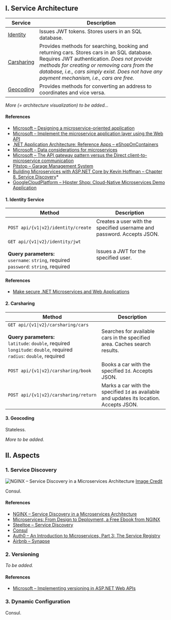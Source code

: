 ## I. Service Architecture

| Service                                 | Description |
| --------------------------------------- | -------------|
| [Identity](./src/Services/Identity)     | Issues JWT tokens. Stores users in an SQL database. |
| [Carsharing](./src/Services/Carsharing) | Provides methods for searching, booking and returning cars. Stores cars in an SQL database. Requires JWT authentication. *Does not provide methods for creating or removing cars from the database, i.e., cars simply exist. Does not have any payment mechanism, i.e., cars are free.* |
| [Geocoding](./src/Services/Geocoding)   | Provides methods for converting an address to coordinates and vice versa. |

*More (= architecture visualization) to be added...*

#### References
* [Microsoft – Designing a microservice-oriented application](https://docs.microsoft.com/en-us/dotnet/standard/microservices-architecture/multi-container-microservice-net-applications/microservice-application-design)
* [Microsoft – Implement the microservice application layer using the Web API](https://docs.microsoft.com/en-us/dotnet/standard/microservices-architecture/microservice-ddd-cqrs-patterns/microservice-application-layer-implementation-web-api)
* [.NET Application Architecture: Reference Apps – eShopOnContainers](https://github.com/dotnet-architecture/eShopOnContainers)
* [Microsoft – Data considerations for microservices](https://docs.microsoft.com/en-us/azure/architecture/microservices/design/data-considerations)
* [Microsoft – The API gateway pattern versus the Direct client-to-microservice communication](https://docs.microsoft.com/en-us/dotnet/standard/microservices-architecture/architect-microservice-container-applications/direct-client-to-microservice-communication-versus-the-api-gateway-pattern)
* [Pitstop – Garage Management System](https://github.com/EdwinVW/pitstop)
* [Building Microservices with ASP.NET Core by Kevin Hoffman – Chapter 8. Service Discovery](https://www.oreilly.com/library/view/building-microservices-with/9781491961728/ch08.html)\*
* [GoogleCloudPlatform – Hipster Shop: Cloud-Native Microservices Demo Application](https://github.com/GoogleCloudPlatform/microservices-demo)

#### 1. Identity Service

| Method                                 | Description |
| --------------------------------------- | -------------|
| <code>POST&nbsp;api/{v1&#124;v2}/identity/create</code>     | Creates a user with the specified username and password. Accepts JSON. |
| <code>GET&nbsp;api/{v1&#124;v2}/identity/jwt</code> <br><br> **Query parameters:** <br> `username`: `string`, required <br> `password`: `string`, required | Issues a JWT for the specified user. |

#### References

* [Make secure .NET Microservices and Web Applications](https://docs.microsoft.com/en-us/dotnet/standard/microservices-architecture/secure-net-microservices-web-applications/)

#### 2. Carsharing

| Method                                 | Description |
| --------------------------------------- | -------------|
| <code>GET&nbsp;api/{v1&#124;v2}/carsharing/cars</code> <br><br> **Query parameters:** <br> `latitude`: `double`, required <br> `longitude`: `double`, required <br> `radius`: `double`, required    | Searches for available cars in the specified area. Caches search results. |
| <code>POST&nbsp;api/{v1&#124;v2}/carsharing/book</code> | Books a car with the specified `Id`. Accepts JSON. |
| <code>POST&nbsp;api/{v1&#124;v2}/carsharing/return</code> | Marks a car with the specified `Id` as available and updates its location. Accepts JSON. |

#### 3. Geocoding

Stateless.

*More to be added.*

## II. Aspects

### 1. Service Discovery

![NGINX – Service Discovery in a Microservices Architecture](https://www.nginx.com/wp-content/uploads/2016/04/Richardson-microservices-part4-3_server-side-pattern.png)
[Image Credit](https://www.nginx.com/blog/service-discovery-in-a-microservices-architecture/)

Consul.

#### References
* [NGINX – Service Discovery in a Microservices Architecture](https://www.nginx.com/blog/service-discovery-in-a-microservices-architecture/)
* [Microservices: From Design to Deployment, a Free Ebook from NGINX](https://www.nginx.com/blog/microservices-from-design-to-deployment-ebook-nginx/)
* [Steeltoe – Service Discovery](https://steeltoe.io/docs/steeltoe-discovery/)
* [Consul](https://www.consul.io/)
* [Auth0 – An Introduction to Microservices, Part 3: The Service Registry](https://auth0.com/blog/an-introduction-to-microservices-part-3-the-service-registry/)
* [Airbnb – Synapse](https://github.com/airbnb/synapse)

### 2. Versioning

*To be added.*

#### References
* [Microsoft – Implementing versioning in ASP.NET Web APIs](https://docs.microsoft.com/en-us/dotnet/standard/microservices-architecture/multi-container-microservice-net-applications/data-driven-crud-microservice#implementing-versioning-in-aspnet-web-apis)

### 3. Dynamic Configuration

Consul.
